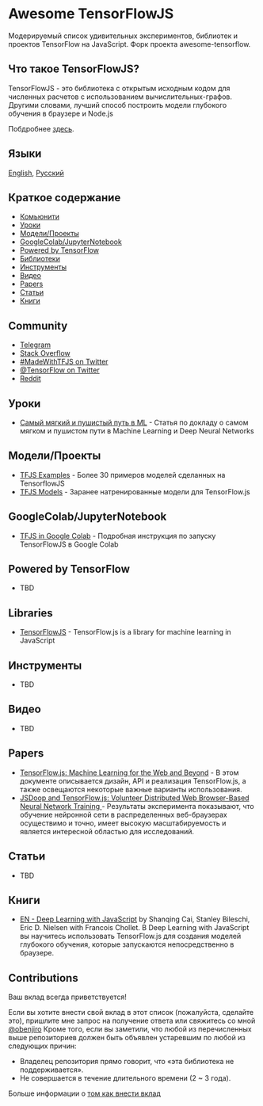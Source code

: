 # Awesome TensorFlowJS

Модерируемый список удивительных экспериментов, библиотек и проектов TensorFlow на JavaScript. Форк проекта awesome-tensorflow.

## Что такое TensorFlowJS?

TensorFlowJS - это  библиотека с открытым исходным кодом для численных расчетов с использованием вычислительных-графов. Другими словами, лучший способ построить модели глубокого обучения в браузере и Node.js

Побдробнее [здесь](https://www.tensorflow.org/js).

## Языки

[English](https://github.com/obenjiro/awesome-tensorflowjs/blob/master/README.md), 
[Русский](https://github.com/obenjiro/awesome-tensorflowjs/blob/master/README.ru.md)

## Краткое содержание

<!-- MarkdownTOC depth=4 -->
- [Комьюнити](#community)
- [Уроки](#github-tutorials)
- [Модели/Проекты](#github-projects)
- [GoogleColab/JupyterNotebook](#google-colab-jupyter)
- [Powered by TensorFlow](#github-powered-by)
- [Библиотеки](#libraries)
- [Инструменты](#tools-utils)
- [Видео](#video)
- [Papers](#papers)
- [Статьи](#blogs)
- [Книги](#books)

<!-- /MarkdownTOC -->

<a name="community" />

## Community

* [Telegram](https://t.me/tensorflow_js)
* [Stack Overflow](https://stackoverflow.com/questions/tagged/tensorflow.js)
* [#MadeWithTFJS on Twitter](https://twitter.com/search?q=%23MadeWithTFJS)
* [@TensorFlow on Twitter](https://twitter.com/tensorflow)
* [Reddit](https://www.reddit.com/r/TensorFlowJS)


<a name="github-tutorials" />

## Уроки

* [Самый мягкий и пушистый путь в ML](https://habr.com/ru/company/avito/blog/470904/) - Cтатья по докладу о самом мягком и пушистом пути в Machine Learning и Deep Neural Networks

<a name="github-projects" />

## Модели/Проекты

* [TFJS Examples](https://github.com/tensorflow/tfjs-examples) - Более 30 примеров моделей сделанных на TensorflowJS
* [TFJS Models](
https://github.com/tensorflow/tfjs-models) - Заранее натренированные модели для TensorFlow.js 

<a name="google-colab-jupyter" />

## GoogleColab/JupyterNotebook

* [TFJS in Google Colab](https://habr.com/ru/company/avito/blog/488936/) - Подробная инструкция по запуску TensorFlowJS в Google Colab

## Powered by TensorFlow

* TBD

<a name="libraries" />

## Libraries

* [TensorFlowJS](https://github.com/tensorflow/tfjs) - TensorFlow.js is a library for machine learning in JavaScript

<a name="tools-utils" />

## Инструменты

* TBD

<a name="video" />

## Видео

* TBD

<a name="papers" />

## Papers

* [
TensorFlow.js: Machine Learning for the Web and Beyond](https://arxiv.org/abs/1901.05350) - В этом документе описывается дизайн, API и реализация TensorFlow.js, а также освещаются некоторые важные варианты использования.
* [JSDoop and TensorFlow.js: Volunteer Distributed Web Browser-Based Neural Network Training
](https://arxiv.org/abs/1910.07402) - Результаты эксперимента показывают, что обучение нейронной сети в распределенных веб-браузерах осуществимо и точно, имеет высокую масштабируемость и является интересной областью для исследований.

<a name="blogs" />

## Статьи

* TBD

<a name="books" />

## Книги

* [EN - Deep Learning with JavaScript](https://www.manning.com/books/deep-learning-with-javascript) by Shanqing Cai, Stanley Bileschi, Eric D. Nielsen with Francois Chollet. В Deep Learning with JavaScript вы научитесь использовать TensorFlow.js для создания моделей глубокого обучения, которые запускаются непосредственно в браузере.

<a name="contributions" />

## Contributions

Ваш вклад всегда приветствуется!

Если вы хотите внести свой вклад в этот список (пожалуйста, сделайте это), пришлите мне запрос на получение ответа или свяжитесь со мной [@obenjiro](https://twitter.com/obenjiro)
Кроме того, если вы заметили, что любой из перечисленных выше репозиториев должен быть объявлен устаревшим по любой из следующих причин:

* Владелец репозитория прямо говорит, что «эта библиотека не поддерживается».
* Не совершается в течение длительного времени (2 ~ 3 года).

Больше информации о [том как внести вклад](https://github.com/obenjiro/awesome-tensorflow/blob/master/contributing.md)
